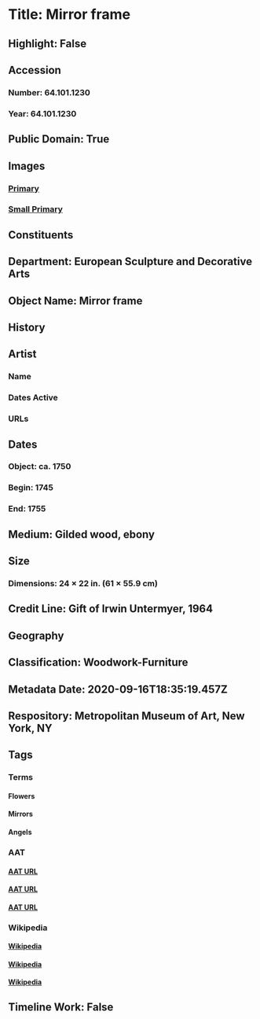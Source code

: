 # Title: Mirror frame
## Highlight: False
## Accession
### Number: 64.101.1230
### Year: 64.101.1230
## Public Domain: True
## Images
### [Primary](https://images.metmuseum.org/CRDImages/es/original/194835.jpg)
### [Small Primary](https://images.metmuseum.org/CRDImages/es/web-large/194835.jpg)
## Constituents
## Department: European Sculpture and Decorative Arts
## Object Name: Mirror frame
## History
## Artist
### Name
### Dates Active
### URLs
## Dates
### Object: ca. 1750
### Begin: 1745
### End: 1755
## Medium: Gilded wood, ebony
## Size
### Dimensions: 24 × 22 in. (61 × 55.9 cm)
## Credit Line: Gift of Irwin Untermyer, 1964
## Geography
## Classification: Woodwork-Furniture
## Metadata Date: 2020-09-16T18:35:19.457Z
## Respository: Metropolitan Museum of Art, New York, NY
## Tags
### Terms
#### Flowers
#### Mirrors
#### Angels
### AAT
#### [AAT URL](http://vocab.getty.edu/page/aat/300132399)
#### [AAT URL](http://vocab.getty.edu/page/aat/300037682)
#### [AAT URL](http://vocab.getty.edu/page/aat/300379004)
### Wikipedia
#### [Wikipedia]()
#### [Wikipedia]()
#### [Wikipedia]()
## Timeline Work: False